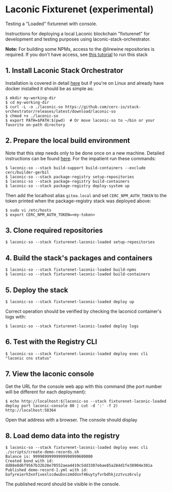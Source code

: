 # Laconic Fixturenet (experimental)

Testing a "Loaded" fixturenet with console.

Instructions for deploying a local Laconic blockchain "fixturenet" for development and testing purposes using laconic-stack-orchestrator.

**Note:** For building some NPMs, access to the @lirewine repositories is required. If you don't have access, see [this tutorial](/docs/laconicd-fixturenet.md) to run this stack

## 1. Install Laconic Stack Orchestrator
Installation is covered in detail [here](https://github.com/cerc-io/stack-orchestrator#user-mode) but if you're on Linux and already have docker installed it should be as simple as:
```
$ mkdir my-working-dir
$ cd my-working-dir
$ curl -L -o ./laconic-so https://github.com/cerc-io/stack-orchestrator/releases/latest/download/laconic-so
$ chmod +x ./laconic-so
$ export PATH=$PATH:$(pwd)  # Or move laconic-so to ~/bin or your favorite on-path directory
```
## 2. Prepare the local build environment
Note that this step needs only to be done once on a new machine.
Detailed instructions can be found [here](../build-support/README.md). For the impatient run these commands:
```
$ laconic-so --stack build-support build-containers --exclude cerc/builder-gerbil
$ laconic-so --stack package-registry setup-repositories
$ laconic-so --stack package-registry build-containers
$ laconic-so --stack package-registry deploy-system up
```
Then add the localhost alias `gitea.local` and set `CERC_NPM_AUTH_TOKEN` to the token printed when the package-registry stack was deployed above:
```
$ sudo vi /etc/hosts
$ export CERC_NPM_AUTH_TOKEN=<my-token>
```

## 3. Clone required repositories
```
$ laconic-so --stack fixturenet-laconic-loaded setup-repositories
```
## 4. Build the stack's packages and containers
```
$ laconic-so --stack fixturenet-laconic-loaded build-npms
$ laconic-so --stack fixturenet-laconic-loaded build-containers
```
## 5. Deploy the stack
```
$ laconic-so --stack fixturenet-laconic-loaded deploy up
```
Correct operation should be verified by checking the laconicd container's logs with:
```
$ laconic-so --stack fixturenet-laconic-loaded deploy logs
```
## 6. Test with the Registry CLI
```
$ laconic-so --stack fixturenet-laconic-loaded deploy exec cli "laconic cns status"
```
## 7. View the laconic console
Get the URL for the console web app with this command (the port number will be different for each deployment):
```
$ echo http://localhost:$(laconic-so --stack fixturenet-laconic-loaded deploy port laconic-console 80 | cut -d ':' -f 2)
http://localhost:58364
```
Open that address with a browser. The console should display
## 8. Load demo data into the registry
```
$ laconic-so --stack fixturenet-laconic-loaded deploy exec cli ./scripts/create-demo-records.sh
Balance is: 99998999999999998999600000
Created bond with id: dd88e8d6f9567b32b28e70552aea4419c5dd3307ebae85a284d1fe38904e301a
Published demo-record-1.yml with id: bafyreierh3xnfivexlscdwubvczmddsnf46uytyfvrbdhkjzztvsz6ruly
```
The published record should be visible in the console.
